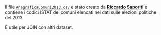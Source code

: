 Il file [`AnagraficaComuni2013.csv`](./AnagraficaComuni2013.csv) è stato creato da [**Riccardo Saporiti**](https://twitter.com/sapomnia) e contiene i codici ISTAT dei comuni elencati nei dati sulle elezioni politiche del 2013.

È utile per JOIN con altri dataset.